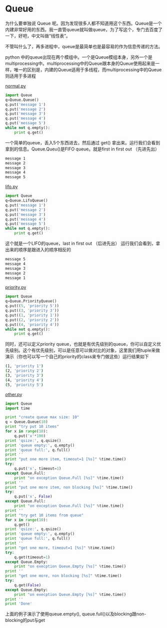 # Queue

为什么要单独说 Queue 呢。因为发现很多人都不知道用这个东西。Queue是一个内建非常好用的东西。我一直管queue就叫做queue，为了写这个，专门去百度了一下，好吧，中文叫做“线性表”。

不管叫什么了，再多进程中，queue是最简单也是最容易的作为信息传递的方法。

python 中的queue出现在两个模组中。一个是Queue模组本身，另外一个是multiprocessing中。multiprocessing中的Queue跟本身的Queue使用起来是一样，唯一的区别是，内建的Queue适用于多线程，而multiprocessing中的Queue则适用于多进程

[normal.py](../src/queue/normal.py)

~~~python
import Queue
q=Queue.Queue()
q.put('message 1')
q.put('message 2')
q.put('message 3')
q.put('message 4')
q.put('message 5')
while not q.empty():
    print q.get()
~~~

一个简单的queue，丢入5个东西进去，然后通过 get() 拿出来。运行我们会看到拿到的信息。Queue.Queu()是FIFO queue。就是first in first out （先进先出）

~~~bash
message 1
message 2
message 3
message 4
message 5
~~~

[lifo.py](../src/queue/lifo.py)

~~~python
import Queue
q=Queue.LifoQueue()
q.put('message 1')
q.put('message 2')
q.put('message 3')
q.put('message 4')
q.put('message 5')
while not q.empty():
    print q.get()
~~~

这个就是一个LIFO的queue，last in first out （后进先出）
运行我们会看到，拿出来的顺序是跟进入的顺序相反的

~~~bash
message 5
message 4
message 3
message 2
message 1
~~~

[priority.py](../src/queue/priority.py)

~~~python
import Queue
q=Queue.PriorityQueue()
q.put((5, 'priority 5'))
q.put((3, 'priority 3'))
q.put((1, 'priority 1'))
q.put((2, 'priority 2'))
q.put((4, 'priority 4'))
while not q.empty():
    print q.get()
~~~

同时，还可以定义priority queue，也就是有优先级别的queue，你可以自定义优先级别。这个有优先级别，可以是任意可以做对比的对象，这里我们用tuple来做演示（你也可以写一个自己的priority的class来专门做这些）运行结果如下

~~~bash
(1, 'priority 1')
(2, 'priority 2')
(3, 'priority 3')
(4, 'priority 4')
(5, 'priority 5')
~~~

[other.py](../src/queue/others.py)

~~~python
import Queue
import time

print "create queue max size: 10"
q = Queue.Queue(10)
print "try put 10 items"
for x in range(10):
    q.put('x'*100)
print 'qsize:', q.qsize()
print 'queue empty:', q.empty()
print 'queue full:', q.full()
print ''
print "put one more item, timeout=1 [%s]" %time.time()
try:
    q.put('x', timeout=1)
except Queue.Full:
    print "on exception Queue.Full [%s]" %time.time()
print ''
print "put one more item, non blocking [%s]" %time.time()
try:
    q.put('x', False)
except Queue.Full:
    print "on exception Queue.Full [%s]" %time.time()
print ''
print "try get 10 items from queue"
for x in range(10):
    q.get()
print 'qsize:', q.qsize()
print 'queue empty:', q.empty()
print 'queue full:', q.full()
print ''
print "get one more, timeout=1 [%s]" %time.time()
try:
    q.get(timeout=1)
except Queue.Empty:
    print "on execption Queue.Empty [%s]" %time.time()
print ''
print "get one more, non blocking [%s]" %time.time()
try:
    q.get(False)
except Queue.Empty:
    print "on execption Queue.Empty [%s]" %time.time()
print ''
print 'Done'
~~~

上面的例子演示了使用queue.empty(), queue.full()以及blocking跟non-blocking的put与get